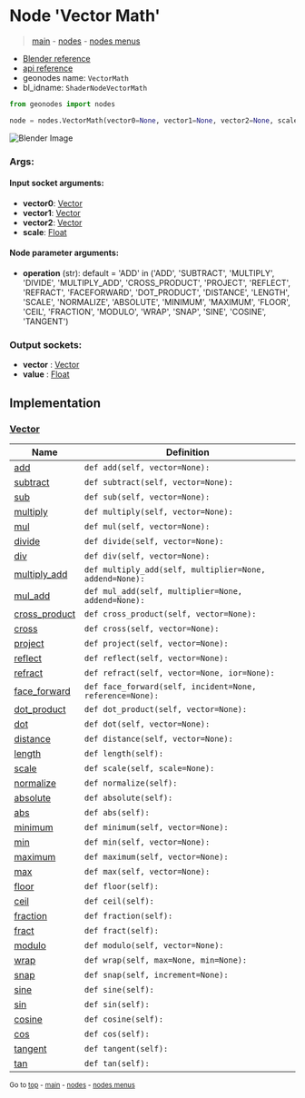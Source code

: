 # Node 'Vector Math'

> [main](../structure.md) - [nodes](nodes.md) - [nodes menus](nodes_menus.md)

- [Blender reference](https://docs.blender.org/manual/en/latest/modeling/geometry_nodes/vector/vector_math.html)
- [api reference](https://docs.blender.org/api/current/bpy.types.ShaderNodeVectorMath.html)
- geonodes name: `VectorMath`
- bl_idname: `ShaderNodeVectorMath`

```python
from geonodes import nodes

node = nodes.VectorMath(vector0=None, vector1=None, vector2=None, scale=None, operation='ADD')
```

![Blender Image](https://docs.blender.org/manual/en/latest/_images/node-types_ShaderNodeVectorMath.webp)

### Args:

#### Input socket arguments:

- **vector0**: [Vector](Vector.md)
- **vector1**: [Vector](Vector.md)
- **vector2**: [Vector](Vector.md)
- **scale**: [Float](Float.md)

#### Node parameter arguments:

- **operation** (str): default = 'ADD' in ('ADD', 'SUBTRACT', 'MULTIPLY', 'DIVIDE', 'MULTIPLY_ADD', 'CROSS_PRODUCT', 'PROJECT', 'REFLECT', 'REFRACT', 'FACEFORWARD', 'DOT_PRODUCT', 'DISTANCE', 'LENGTH', 'SCALE', 'NORMALIZE', 'ABSOLUTE', 'MINIMUM', 'MAXIMUM', 'FLOOR', 'CEIL', 'FRACTION', 'MODULO', 'WRAP', 'SNAP', 'SINE', 'COSINE', 'TANGENT')

### Output sockets:

- **vector** : [Vector](Vector.md)
- **value** : [Float](Float.md)

## Implementation

### [Vector](Vector.md)

| Name | Definition |
|------|------------|
 | [add](Vector.md#add) | `def add(self, vector=None):` |
 | [subtract](Vector.md#subtract) | `def subtract(self, vector=None):` |
 | [sub](Vector.md#sub) | `def sub(self, vector=None):` |
 | [multiply](Vector.md#multiply) | `def multiply(self, vector=None):` |
 | [mul](Vector.md#mul) | `def mul(self, vector=None):` |
 | [divide](Vector.md#divide) | `def divide(self, vector=None):` |
 | [div](Vector.md#div) | `def div(self, vector=None):` |
 | [multiply_add](Vector.md#multiply_add) | `def multiply_add(self, multiplier=None, addend=None):` |
 | [mul_add](Vector.md#mul_add) | `def mul_add(self, multiplier=None, addend=None):` |
 | [cross_product](Vector.md#cross_product) | `def cross_product(self, vector=None):` |
 | [cross](Vector.md#cross) | `def cross(self, vector=None):` |
 | [project](Vector.md#project) | `def project(self, vector=None):` |
 | [reflect](Vector.md#reflect) | `def reflect(self, vector=None):` |
 | [refract](Vector.md#refract) | `def refract(self, vector=None, ior=None):` |
 | [face_forward](Vector.md#face_forward) | `def face_forward(self, incident=None, reference=None):` |
 | [dot_product](Vector.md#dot_product) | `def dot_product(self, vector=None):` |
 | [dot](Vector.md#dot) | `def dot(self, vector=None):` |
 | [distance](Vector.md#distance) | `def distance(self, vector=None):` |
 | [length](Vector.md#length-property) | `def length(self):` |
 | [scale](Vector.md#scale) | `def scale(self, scale=None):` |
 | [normalize](Vector.md#normalize) | `def normalize(self):` |
 | [absolute](Vector.md#absolute) | `def absolute(self):` |
 | [abs](Vector.md#abs) | `def abs(self):` |
 | [minimum](Vector.md#minimum) | `def minimum(self, vector=None):` |
 | [min](Vector.md#min) | `def min(self, vector=None):` |
 | [maximum](Vector.md#maximum) | `def maximum(self, vector=None):` |
 | [max](Vector.md#max) | `def max(self, vector=None):` |
 | [floor](Vector.md#floor) | `def floor(self):` |
 | [ceil](Vector.md#ceil) | `def ceil(self):` |
 | [fraction](Vector.md#fraction) | `def fraction(self):` |
 | [fract](Vector.md#fract) | `def fract(self):` |
 | [modulo](Vector.md#modulo) | `def modulo(self, vector=None):` |
 | [wrap](Vector.md#wrap) | `def wrap(self, max=None, min=None):` |
 | [snap](Vector.md#snap) | `def snap(self, increment=None):` |
 | [sine](Vector.md#sine) | `def sine(self):` |
 | [sin](Vector.md#sin) | `def sin(self):` |
 | [cosine](Vector.md#cosine) | `def cosine(self):` |
 | [cos](Vector.md#cos) | `def cos(self):` |
 | [tangent](Vector.md#tangent) | `def tangent(self):` |
 | [tan](Vector.md#tan) | `def tan(self):` |

<sub>Go to [top](#node-Vector-Math) - [main](../structure.md) - [nodes](nodes.md) - [nodes menus](nodes_menus.md)</sub>

